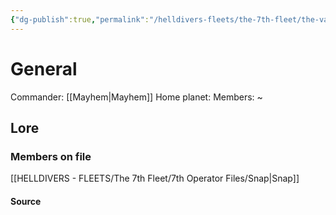 ```yaml
---
{"dg-publish":true,"permalink":"/helldivers-fleets/the-7th-fleet/the-vanguard/","noteIcon":"","created":"2024-03-17T00:10:24.905+01:00","updated":"2024-03-24T01:04:59.351+01:00"}
---
```



# General
Commander: [[Mayhem\|Mayhem]]
Home planet:
Members: ~

## Lore


### Members on file
[[HELLDIVERS - FLEETS/The 7th Fleet/7th Operator Files/Snap\|Snap]]


#### Source
